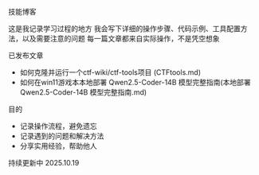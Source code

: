 技能博客

这是我记录学习过程的地方
我会写下详细的操作步骤、代码示例、工具配置方法，以及需要注意的问题
每一篇文章都来自实际操作，不是凭空想象

已发布文章

- 如何克隆并运行一个ctf-wiki/ctf-tools项目 (CTFtools.md)
- 如何在win11游戏本本地部署 Qwen2.5-Coder-14B 模型完整指南(本地部署 Qwen2.5-Coder-14B 模型完整指南.md)

目的

- 记录操作流程，避免遗忘  
- 记录遇到的问题和解决方法  
- 分享实用经验，帮助他人

持续更新中 2025.10.19
